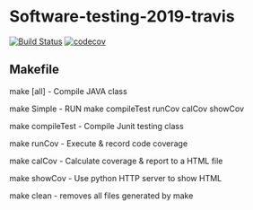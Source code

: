 # Software-testing-2019-travis

[![Build Status](https://travis-ci.org/vincent50117/Software-testing-2019-travis.svg?branch=master)](https://travis-ci.org/vincent50117/Software-testing-2019-travis)
[![codecov](https://codecov.io/gh/vincent50117/Software-testing-2019-travis/branch/master/graph/badge.svg)](https://codecov.io/gh/vincent50117/Software-testing-2019-travis)


## Makefile
make [all]		- Compile JAVA class

make Simple		- RUN make compileTest runCov calCov showCov

make compileTest	- Compile Junit testing class

make runCov		- Execute & record code coverage

make calCov		- Calculate coverage & report to a HTML file

make showCov		- Use python HTTP server to show HTML

make clean		- removes all files generated by make
